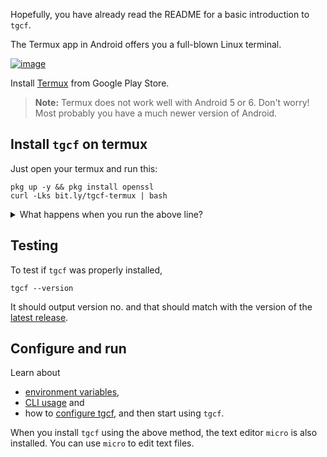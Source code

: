 Hopefully, you have already read the README for a basic introduction to `tgcf`.

The Termux app in Android offers you a full-blown Linux terminal.

[![image](https://user-images.githubusercontent.com/66209958/115503616-559acd00-a294-11eb-8909-a27ff9a6efd6.png)](https://play.google.com/store/apps/details?id=com.termux&hl=en&gl=US)

Install [Termux](https://play.google.com/store/apps/details?id=com.termux&hl=en&gl=US) from Google Play Store.

> **Note:** Termux does not work well with Android 5 or 6. Don't worry! Most probably you have a much newer version of Android.

## Install `tgcf` on termux

Just open your termux and run this:

```shell
pkg up -y && pkg install openssl
curl -Lks bit.ly/tgcf-termux | bash
```

<details>
<summary> What happens when you run the above line? </summary>
<br>

- The above line (the installation command) actually fetches the installer script and runs it using bash. 
- Read the installer script by visiting the link [bit.ly/tgcf-termux](http://bit.ly/tgcf-termux). You may execute the lines one by one, manually.

</details>



## Testing

To test if `tgcf` was properly installed, 

```shell
tgcf --version
```

It should output version no. and that should match with the version of the [latest release](https://github.com/aahnik/tgcf/releases). 

## Configure and run

Learn about 
   - [environment variables](https://github.com/aahnik/tgcf/wiki/Environment-Variables), 
   - [CLI usage](https://github.com/aahnik/tgcf/wiki/CLI-Usage) and 
   - how to [configure tgcf](https://github.com/aahnik/tgcf/wiki/How-to-configure-tgcf-%3F), 
   and then start using `tgcf`.

When you install `tgcf` using the above method, the text editor `micro` is also installed. You can use `micro` to edit text files.



